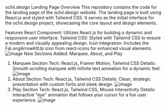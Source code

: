 ochii.design Landing Page
Overview
This repository contains the code for the landing page of the ochii.design website. The landing page is built using React.js and styled with Tailwind CSS. It serves as the initial interface for the ochii.design project, showcasing the core layout and design elements.

Features
React Component: Utilizes React.js for building a dynamic and responsive user interface.
Tailwind CSS: Styled with Tailwind CSS to ensure a modern and visually appealing design.
Icon Integration: Includes the FaLongArrowAltUp icon from react-icons for enhanced visual elements.
![image](https://github.com/user-attachments/assets/311c4632-1a61-447d-91c5-17a25abc95ef)
New Sections Added: Marquee, About, and Play
1. Marquee Section
Tech: React.js, Framer Motion, Tailwind CSS
Details: Smooth scrolling marquee with infinite text animation for a dynamic feel.
![image](https://github.com/user-attachments/assets/28bda6d3-bab3-4247-8a03-74baf2539dd4)
3. About Section
Tech: React.js, Tailwind CSS
Details: Clean, strategic presentation with custom fonts and sleek design.
![image](https://github.com/user-attachments/assets/952a8424-a13f-4e48-b9b6-343b88102652)
5. Play Section
Tech: React.js, Tailwind CSS, Mouse Interactivity
Details: Interactive "eye" animation that follows your cursor for a fun user experience.
![image](https://github.com/user-attachments/assets/ffdac745-e3cf-48ed-9bf3-7bea9d5cb6a5)



